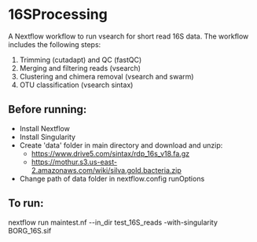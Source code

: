 # 16SProcessing
A Nextflow workflow to run vsearch for short read 16S data. The workflow includes the following steps:
1. Trimming (cutadapt) and QC (fastQC)
2. Merging and filtering reads (vsearch)
3. Clustering and chimera removal (vsearch and swarm)
4. OTU classification (vsearch sintax)

## Before running:
- Install Nextflow
- Install Singularity
- Create 'data' folder in main directory and download and unzip:
    * https://www.drive5.com/sintax/rdp_16s_v18.fa.gz
    * https://mothur.s3.us-east-2.amazonaws.com/wiki/silva.gold.bacteria.zip
- Change path of data folder in nextflow.config runOptions

## To run:
nextflow run maintest.nf --in_dir test_16S_reads -with-singularity BORG_16S.sif
